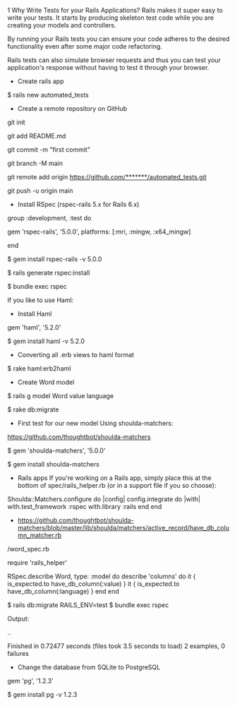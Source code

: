1 Why Write Tests for your Rails Applications?
Rails makes it super easy to write your tests. It starts by producing skeleton test code while you are creating your models and controllers.

By running your Rails tests you can ensure your code adheres to the desired functionality even after some major code refactoring.

Rails tests can also simulate browser requests and thus you can test your application's response without having to test it through your browser.


+ Create rails app

$ rails new automated_tests

+  Create a remote repository on GitHub

git init

git add README.md

git commit -m "first commit"

git branch -M main

git remote add origin https://github.com/*******/automated_tests.git

git push -u origin main

+ Install RSpec (rspec-rails 5.x for Rails 6.x)

group :development, :test do

  gem 'rspec-rails', '5.0.0', platforms: [:mri, :mingw, :x64_mingw]

end

$ gem install rspec-rails -v 5.0.0

$ rails generate rspec:install

$ bundle exec rspec

If you like to use Haml:

+ Install Haml

gem 'haml', '5.2.0'

$ gem install haml -v 5.2.0

+ Converting all .erb views to haml format

$ rake haml:erb2haml

+ Create Word model

$ rails g model Word value language

$ rake db:migrate

+ First test for our new model Using shoulda-matchers:

https://github.com/thoughtbot/shoulda-matchers

$ gem 'shoulda-matchers', '5.0.0'

$ gem install shoulda-matchers


+ Rails apps
If you're working on a Rails app, simply place this at the bottom of spec/rails_helper.rb (or in a support file if you so choose):

Shoulda::Matchers.configure do |config|
  config.integrate do |with|
    with.test_framework :rspec
    with.library :rails
  end
end

+ https://github.com/thoughtbot/shoulda-matchers/blob/master/lib/shoulda/matchers/active_record/have_db_column_matcher.rb

/word_spec.rb

require 'rails_helper'

RSpec.describe Word, type: :model do
    describe 'columns' do
        it { is_expected.to have_db_column(:value) }
        it { is_expected.to have_db_column(:language) }
    end
end

$ rails db:migrate RAILS_ENV=test
$ bundle exec rspec

Output:

..

Finished in 0.72477 seconds (files took 3.5 seconds to load)
2 examples, 0 failures

+ Change the database from SQLite to PostgreSQL

gem 'pg', '1.2.3'

$ gem install pg -v 1.2.3